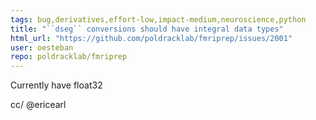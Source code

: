 ```yaml
---
tags: bug,derivatives,effort-low,impact-medium,neuroscience,python
title: "``dseg`` conversions should have integral data types"
html_url: "https://github.com/poldracklab/fmriprep/issues/2001"
user: oesteban
repo: poldracklab/fmriprep
---
```


Currently have float32

cc/ @ericearl